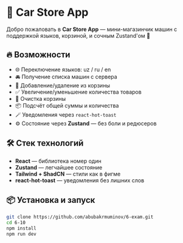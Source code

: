 # 🚗 Car Store App

Добро пожаловать в **Car Store App** — мини-магазинчик машин с поддержкой языков, корзиной, и сочным Zustand'ом 🧠

## 🔥 Возможности

- 🌐 Переключение языков: uz / ru / en
- 🚘 Получение списка машин с сервера
- 🛒 Добавление/удаление из корзины
- ✅ Увеличение/уменьшение количества товаров
- 🧼 Очистка корзины
- 📦 Подсчёт общей суммы и количества
- 🪄 Уведомления через `react-hot-toast`
- ⚙️ Состояние через **Zustand** — без боли и редюсеров

## 🛠️ Стек технологий

- **React** — библиотека номер один
- **Zustand** — легчайшее состояние
- **Tailwind + ShadCN** — стили как в фигме
- **react-hot-toast** — уведомления без лишних слов

## 📦 Установка и запуск

```bash
git clone https://github.com/abubakrmuminov/6-exam.git
cd 6-10
npm install
npm run dev
